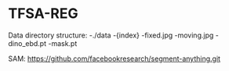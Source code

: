 # TFSA-REG

Data directory structure:
-./data
    -{index}
        -fixed.jpg
        -moving.jpg
        -dino_ebd.pt
        -mask.pt

SAM:
https://github.com/facebookresearch/segment-anything.git